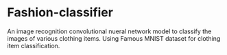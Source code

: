 # Fashion-classifier
An image recognition convolutional nueral network model to classify the images of various clothing items.
Using Famous MNIST dataset for clothing item classification.
